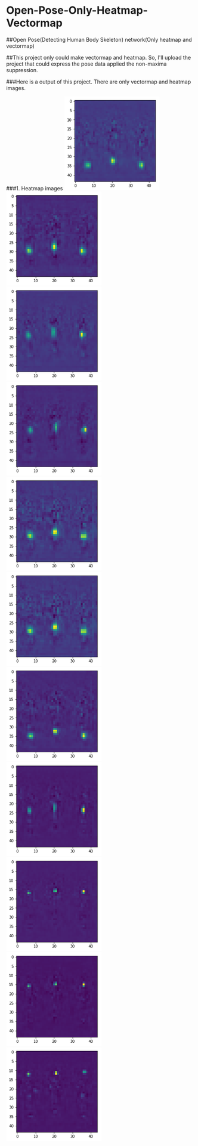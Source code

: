 # Open-Pose-Only-Heatmap-Vectormap
##Open Pose(Detecting Human Body Skeleton) network(Only heatmap and vectormap)

##This project only could make vectormap and heatmap. So, I'll upload the project that could express the pose data applied the non-maxima suppression.




###Here is a output of this project. There are only vectormap and heatmap images.

###1. Heatmap images
![Heatmap_output1](/github_image/test_heatmap1.png)
![Heatmap_output1](/github_image/test_heatmap2.png)
![Heatmap_output1](/github_image/test_heatmap3.png)
![Heatmap_output1](/github_image/test_heatmap4.png)
![Heatmap_output1](/github_image/test_heatmap5.png)
![Heatmap_output1](/github_image/test_heatmap5.png)
![Heatmap_output1](/github_image/test_heatmap6.png)
![Heatmap_output1](/github_image/test_heatmap7.png)
![Heatmap_output1](/github_image/test_heatmap8.png)
![Heatmap_output1](/github_image/test_heatmap9.png)
![Heatmap_output1](/github_image/test_heatmap10.png)
